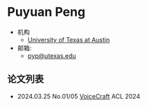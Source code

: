 # Puyuan Peng

- 机构
  - [University of Texas at Austin](../Institutions/UT_美国德克萨斯奥斯汀分校.md)
- 邮箱:
  - <pyp@utexas.edu>

## 论文列表

- 2024.03.25 No.01/05 [VoiceCraft](../Models/Speech_LLM/2024.03.25_VoiceCraft.md) ACL 2024